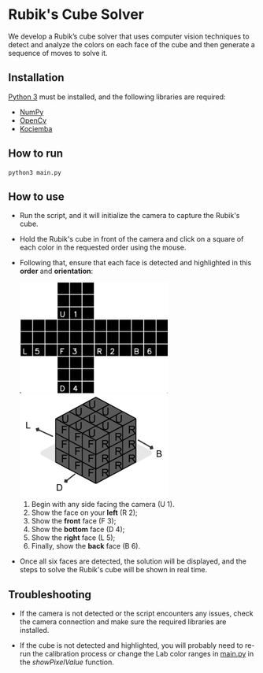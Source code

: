 # Rubik's Cube Solver

We develop a Rubik’s cube solver that uses computer vision techniques to detect and analyze the colors on each face of the cube and then generate a sequence of moves to solve it. 

## Installation

[Python 3](https://www.python.org/) must be installed, and the following libraries are required:
* [NumPy](https://numpy.org/)
* [OpenCv](https://opencv.org/get-started/)
* [Kociemba](https://pypi.org/project/kociemba/)

## How to run

```
python3 main.py
```

## How to use

* Run the script, and it will initialize the camera to capture the Rubik's cube.

* Hold the Rubik's cube in front of the camera and click on a square of each color in the requested order using the mouse.

* Following that, ensure that each face is detected and highlighted in this **order** and **orientation**:

    <img src="docs/cube1.png" alt="Face Detection" width="300"/>
    <img src="docs/cube2.png" alt="Face Detection" width="300"/>

    1. Begin with any side facing the camera (U 1).
    2. Show the face on your **left** (R 2);
    3. Show the **front** face (F 3);
    4. Show the **bottom** face (D 4);
    5. Show the **right** face (L 5);
    6. Finally, show the **back** face (B 6).

* Once all six faces are detected, the solution will be displayed, and the steps to solve the Rubik's cube will be shown in real time.

## Troubleshooting

* If the camera is not detected or the script encounters any issues, check the camera connection and make sure the required libraries are installed.

* If the cube is not detected and highlighted, you will probably need to re-run the calibration process or change the Lab color ranges in [main.py](main.py) in the *showPixelValue* function.
